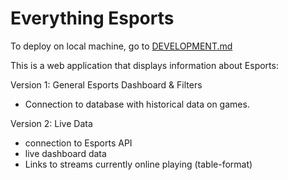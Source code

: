 # Everything Esports

To deploy on local machine, go to [DEVELOPMENT.md](./DEVELOPMENT.md)

This is a web application that displays information about Esports:

Version 1: General Esports Dashboard & Filters
- Connection to database with historical data on games.

Version 2: Live Data
 - connection to Esports API
 - live dashboard data
 - Links to streams currently online playing (table-format)

